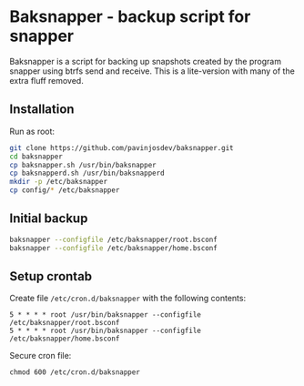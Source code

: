 # Baksnapper - backup script for snapper
Baksnapper is a script for backing up snapshots created by the program snapper using btrfs send and receive.
This is a lite-version with many of the extra fluff removed.

## Installation
Run as root:
```bash
git clone https://github.com/pavinjosdev/baksnapper.git
cd baksnapper
cp baksnapper.sh /usr/bin/baksnapper
cp baksnapperd.sh /usr/bin/baksnapperd
mkdir -p /etc/baksnapper
cp config/* /etc/baksnapper
```

## Initial backup
```bash
baksnapper --configfile /etc/baksnapper/root.bsconf
baksnapper --configfile /etc/baksnapper/home.bsconf
```

## Setup crontab

Create file `/etc/cron.d/baksnapper` with the following contents:

```
5 * * * * root /usr/bin/baksnapper --configfile /etc/baksnapper/root.bsconf
5 * * * * root /usr/bin/baksnapper --configfile /etc/baksnapper/home.bsconf
```

Secure cron file:

```
chmod 600 /etc/cron.d/baksnapper
```

